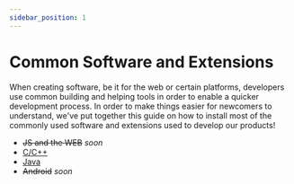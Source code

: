 ```yaml
---
sidebar_position: 1
---
```


# Common Software and Extensions

When creating software, be it for the web or certain platforms, developers use common building and helping tools in
order to enable a quicker development process.
In order to make things easier for newcomers to understand, we've put together this guide on how to install most of the
commonly used software and extensions used to develop our products!

- ~~JS and the WEB~~ *soon*
- [C/C++](./c.md)
- [Java](./java.md)
- ~~Android~~ *soon*
